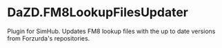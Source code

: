 # DaZD.FM8LookupFilesUpdater

Plugin for SimHub. Updates FM8 lookup files with the up to date versions from Forzurda's repositories.
